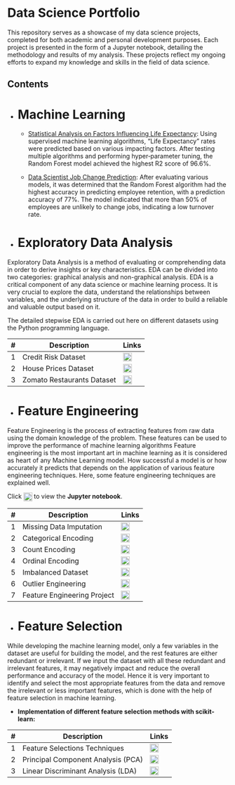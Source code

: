 # Data Science Portfolio
This repository serves as a showcase of my data science projects, completed for both academic and personal development purposes. Each project is presented in the form of a Jupyter notebook, detailing the methodology and results of my analysis. These projects reflect my ongoing efforts to expand my knowledge and skills in the field of data science.


## Contents

- # Machine Learning


	- [Statistical Analysis on Factors Influencing Life Expectancy](https://github.com/Awais1161/Data-Science-Portfolio/blob/main/Life%20Expectancy/Life%20Expectancy%20Prediction%20%20(Part_1).ipynb): Using supervised machine learning algorithms, “Life Expectancy” rates were predicted based on various impacting factors. After testing multiple algorithms and performing hyper‑parameter tuning, the Random Forest model achieved the highest R2 score of 96.6%.
    
    - [Data Scientist Job Change Prediction](https://github.com/Awais1161/Data-Science-Portfolio/blob/main/Job%20Change%20Prediction/Job%20Change%20Prediction%20%20(Part_1).ipynb): After evaluating various models, it was determined that the Random Forest algorithm had the highest accuracy in predicting employee retention, with a prediction accuracy of 77%. The model indicated that more than 50% of employees are unlikely to change jobs, indicating a low turnover rate.

- # Exploratory Data Analysis

Exploratory Data Analysis is a method of evaluating or comprehending data in order to derive insights or key characteristics. EDA can be divided into two categories: graphical analysis and non-graphical analysis. EDA is a critical component of any data science or machine learning process. It is very crucial to explore the data, understand the relationships between variables, and the underlying structure of the data in order to build a reliable and valuable output based on it. 

The detailed stepwise EDA is carried out here on different datasets using the Python programming language.

\# | Description | Links
--- | --- | ---
1 | Credit Risk Dataset | </a> <a href="https://github.com/Awais1161/Data-Science-Portfolio/blob/main/Exploratory%20Data%20Analysis/Credit%20Risk%20Dataset.ipynb"><img src="icons/nb.svg" width="20px" align="top" title="View code"></a> 
2 | House Prices Dataset | </a> <a href="https://github.com/Awais1161/Data-Science-Portfolio/blob/main/Exploratory%20Data%20Analysis/House%20Prices%20Dataset.ipynb"><img src="icons/nb.svg" width="20px" align="top" title="View code"></a>
3 | Zomato Restaurants Dataset | </a> <a href="https://github.com/Awais1161/Data-Science-Portfolio/blob/main/Exploratory%20Data%20Analysis/Zomato%20Restaurants%20Dataset.ipynb"><img src="icons/nb.svg" width="20px" align="top" title="View code"></a>

- # Feature Engineering

Feature Engineering is the process of extracting features from raw data using the domain knowledge of the problem. These features can be used to improve the performance of machine learning algorithms Feature engineering is the most important art in machine learning as it is considered as heart of any Machine Learning model. How successful a model is or how accurately it predicts that depends on the application of various feature engineering techniques. Here, some feature engineering techniques are explained well.


Click <img src="icons/nb.svg" width="20px" align="top"> to view the **Jupyter notebook**.

\# | Description | Links
--- | --- | ---
1 | Missing Data Imputation | </a> <a href="https://github.com/Awais1161/Data-Science-Portfolio/blob/main/Feature%20Engineering/Handling%20Missing%20Values.ipynb"><img src="icons/nb.svg" width="20px" align="top" title="View code"></a> 
2 | Categorical Encoding | </a> <a href="https://github.com/Awais1161/Data-Science-Portfolio/blob/main/Feature%20Engineering/Categorical%20Encoding.ipynb"><img src="icons/nb.svg" width="20px" align="top" title="View code"></a>
3 | Count Encoding | </a> <a href="https://github.com/Awais1161/Data-Science-Portfolio/blob/main/Feature%20Engineering/Count%20Encoding.ipynb"><img src="icons/nb.svg" width="20px" align="top" title="View code"></a>
4 | Ordinal Encoding | </a> <a href="https://github.com/Awais1161/Data-Science-Portfolio/blob/main/Feature%20Engineering/Ordinal%20Encoding.ipynb"><img src="icons/nb.svg" width="20px" align="top" title="View code"></a>
5 | Imbalanced Dataset |</a> <a href="https://github.com/Awais1161/Data-Science-Portfolio/blob/main/Feature%20Engineering/Handling%20Imbalanced%20Dataset.ipynb"><img src="icons/nb.svg" width="20px" align="top" title="View code"></a>
6 | Outlier Engineering | </a> <a href="https://github.com/Awais1161/Data-Science-Portfolio/blob/main/Feature%20Engineering/Handling%20Outliers.ipynb"><img src="icons/nb.svg" width="20px" align="top" title="View code"></a>
7 | Feature Engineering Project | </a> <a href="https://github.com/Awais1161/Data-Science-Portfolio/blob/main/Feature%20Engineering/Feature%20Engineering%20on%20Flight%20Price%20Dataset.ipynb"><img src="icons/nb.svg" width="20px" align="top" title="View code"></a>

- # Feature Selection

While developing the machine learning model, only a few variables in the dataset are useful for building the model, and the rest features are either redundant or irrelevant. If we input the dataset with all these redundant and irrelevant features, it may negatively impact and reduce the overall performance and accuracy of the model. Hence it is very important to identify and select the most appropriate features from the data and remove the irrelevant or less important features, which is done with the help of feature selection in machine learning.
- **Implementation of different feature selection methods with scikit-learn:**

\# | Description | Links
--- | --- | ---
1 | Feature Selections Techniques | </a> <a href="https://github.com/Awais1161/Data-Science-Portfolio/blob/main/Feature%20Engineering/Feature%20Selections%20Techniques.ipynb"><img src="icons/nb.svg" width="20px" align="top" title="View code"></a> 
2 | Principal Component Analysis (PCA) | </a> <a href="https://github.com/Awais1161/Data-Science-Portfolio/blob/main/Feature%20Engineering/Principal%20Component%20Analysis%20(PCA).ipynb"><img src="icons/nb.svg" width="20px" align="top" title="View code"></a>
3 | Linear Discriminant Analysis (LDA) | </a> <a href="https://github.com/Awais1161/Data-Science-Portfolio/blob/main/Feature%20Engineering/Linear%20Discriminant%20Analysis%20(LDA).ipynb"><img src="icons/nb.svg" width="20px" align="top" title="View code"></a>
